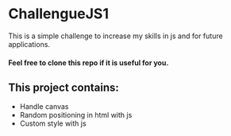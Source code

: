 # ChallengueJS1

This is a simple challenge to increase my skills in js and for future applications. 

#### Feel free to clone this repo if it is useful for you.

## This project contains:

- Handle canvas
- Random positioning in html with js
- Custom style with js
